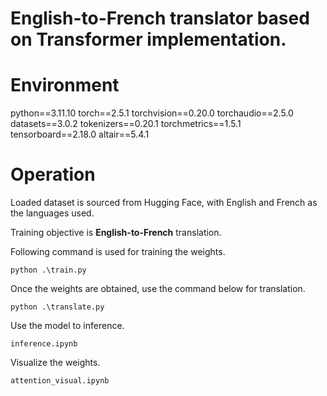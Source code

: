 # English-to-French translator based on Transformer implementation.

# Environment

python==3.11.10
torch==2.5.1
torchvision==0.20.0
torchaudio==2.5.0
datasets==3.0.2
tokenizers==0.20.1
torchmetrics==1.5.1
tensorboard==2.18.0
altair==5.4.1

# Operation

Loaded dataset is sourced from Hugging Face, with English and French as the languages used.

Training objective is **English-to-French** translation.

Following command is used for training the weights.

```
python .\train.py
```

Once the weights are obtained, use the command below for translation.

```
python .\translate.py
```

Use the model to inference.

```
inference.ipynb
```

Visualize the weights.

```
attention_visual.ipynb
```
